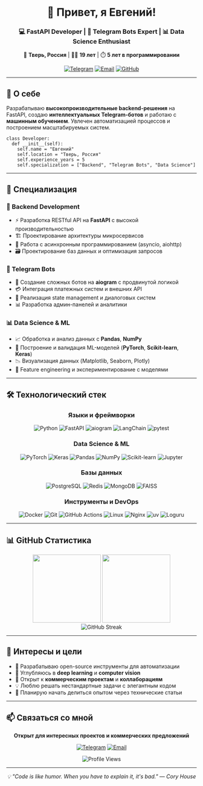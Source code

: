 <div align="center">

# 👋 Привет, я Евгений!

### 💻 FastAPI Developer | 🤖 Telegram Bots Expert | 📊 Data Science Enthusiast

📍 **Тверь, Россия** | 👨‍💻 **19 лет** | ⏱️ **5 лет в программировании**

[![Telegram](https://img.shields.io/badge/Telegram-2CA5E0?style=for-the-badge&logo=telegram&logoColor=white)](https://t.me/neuralguy)
[![Email](https://img.shields.io/badge/Email-D14836?style=for-the-badge&logo=gmail&logoColor=white)](mailto:neuralguyy@gmail.com)
[![GitHub](https://img.shields.io/badge/GitHub-100000?style=for-the-badge&logo=github&logoColor=white)](https://github.com/neuralguy)

</div>

---

## 🚀 О себе

Разрабатываю **высокопроизводительные backend-решения** на FastAPI, создаю **интеллектуальных Telegram-ботов** и работаю с **машинным обучением**. Увлечен автоматизацией процессов и построением масштабируемых систем.

```
class Developer:
  def __init__(self):
    self.name = "Евгений"
    self.location = "Тверь, Россия"
    self.experience_years = 5
    self.specialization = ["Backend", "Telegram Bots", "Data Science"]
```


---

## 💼 Специализация

### 🔧 Backend Development
- ⚡ Разработка RESTful API на **FastAPI** с высокой производительностью
- 🏗️ Проектирование архитектуры микросервисов
- 🔄 Работа с асинхронным программированием (asyncio, aiohttp)
- 🗃️ Проектирование баз данных и оптимизация запросов

### 🤖 Telegram Bots
- 🎯 Создание сложных ботов на **aiogram** с продвинутой логикой
- 💳 Интеграция платежных систем и внешних API
- 🧠 Реализация state management и диалоговых систем
- 📊 Разработка админ-панелей и аналитики

### 📊 Data Science & ML
- 📈 Обработка и анализ данных с **Pandas**, **NumPy**
- 🤖 Построение и валидация ML-моделей (**PyTorch**, **Scikit-learn**, **Keras**)
- 📉 Визуализация данных (Matplotlib, Seaborn, Plotly)
- 🧪 Feature engineering и экспериментирование с моделями

---

## 🛠️ Технологический стек

<div align="center">

### Языки и фреймворки
![Python](https://img.shields.io/badge/Python-3776AB?style=for-the-badge&logo=python&logoColor=white)
![FastAPI](https://img.shields.io/badge/FastAPI-009688?style=for-the-badge&logo=fastapi&logoColor=white)
![aiogram](https://img.shields.io/badge/aiogram-2CA5E0?style=for-the-badge&logo=telegram&logoColor=white)
![LangChain](https://img.shields.io/badge/LangChain-1C3C3C?style=for-the-badge&logo=langchain&logoColor=white)
![pytest](https://img.shields.io/badge/pytest-0A9EDC?style=for-the-badge&logo=pytest&logoColor=white)

### Data Science & ML
![PyTorch](https://img.shields.io/badge/PyTorch-EE4C2C?style=for-the-badge&logo=pytorch&logoColor=white)
![Keras](https://img.shields.io/badge/Keras-D00000?style=for-the-badge&logo=keras&logoColor=white)
![Pandas](https://img.shields.io/badge/Pandas-150458?style=for-the-badge&logo=pandas&logoColor=white)
![NumPy](https://img.shields.io/badge/NumPy-013243?style=for-the-badge&logo=numpy&logoColor=white)
![Scikit-learn](https://img.shields.io/badge/Scikit--learn-F7931E?style=for-the-badge&logo=scikitlearn&logoColor=white)
![Jupyter](https://img.shields.io/badge/Jupyter-F37626?style=for-the-badge&logo=jupyter&logoColor=white)

### Базы данных
![PostgreSQL](https://img.shields.io/badge/PostgreSQL-316192?style=for-the-badge&logo=postgresql&logoColor=white)
![Redis](https://img.shields.io/badge/Redis-DC382D?style=for-the-badge&logo=redis&logoColor=white)
![MongoDB](https://img.shields.io/badge/MongoDB-4EA94B?style=for-the-badge&logo=mongodb&logoColor=white)
![FAISS](https://img.shields.io/badge/FAISS-00ADD8?style=for-the-badge&logo=meta&logoColor=white)


### Инструменты и DevOps
![Docker](https://img.shields.io/badge/Docker-2496ED?style=for-the-badge&logo=docker&logoColor=white)
![Git](https://img.shields.io/badge/Git-F05032?style=for-the-badge&logo=git&logoColor=white)
![GitHub Actions](https://img.shields.io/badge/GitHub_Actions-2088FF?style=for-the-badge&logo=github-actions&logoColor=white)
![Linux](https://img.shields.io/badge/Linux-FCC624?style=for-the-badge&logo=linux&logoColor=black)
![Nginx](https://img.shields.io/badge/Nginx-009639?style=for-the-badge&logo=nginx&logoColor=white)
![uv](https://img.shields.io/badge/uv-DE5FE9?style=for-the-badge&logo=uv&logoColor=white)
![Loguru](https://img.shields.io/badge/Loguru-0C1E3E?style=for-the-badge&logo=python&logoColor=white)
</div>

---

## 📊 GitHub Статистика

<div align="center">
  <img height="180em" src="https://github-readme-stats.vercel.app/api?username=neuralguy&show_icons=true&theme=tokyonight&include_all_commits=true&count_private=true&hide_border=true"/>
  <img height="180em" src="https://github-readme-stats.vercel.app/api/top-langs/?username=neuralguy&layout=compact&langs_count=8&theme=tokyonight&hide_border=true"/>
</div>

<div align="center">
  <img src="https://github-readme-streak-stats.herokuapp.com/?user=neuralguy&theme=tokyonight&hide_border=true" alt="GitHub Streak"/>
</div>

---

## 🎯 Интересы и цели

- 🔭 Разрабатываю open-source инструменты для автоматизации
- 🌱 Углубляюсь в **deep learning** и **computer vision**
- 👯 Открыт к **коммерческим проектам** и **коллаборациям**
- 💡 Люблю решать нестандартные задачи с элегантным кодом
- 📝 Планирую начать делиться опытом через технические статьи

---

## 📫 Связаться со мной

<div align="center">

**Открыт для интересных проектов и коммерческих предложений**

[![Telegram](https://img.shields.io/badge/Telegram-@neuralguy-2CA5E0?style=for-the-badge&logo=telegram&logoColor=white)](https://t.me/neuralguy)
[![Email](https://img.shields.io/badge/Email-neuralguyy@gmail.com-D14836?style=for-the-badge&logo=gmail&logoColor=white)](mailto:neuralguyy@gmail.com)

![Profile Views](https://komarev.com/ghpvc/?username=neuralguy&color=blueviolet&style=flat-square&label=Просмотров+профиля)

</div>

---

<div align="center">
  <i>💡 "Code is like humor. When you have to explain it, it's bad." — Cory House</i>
</div>
